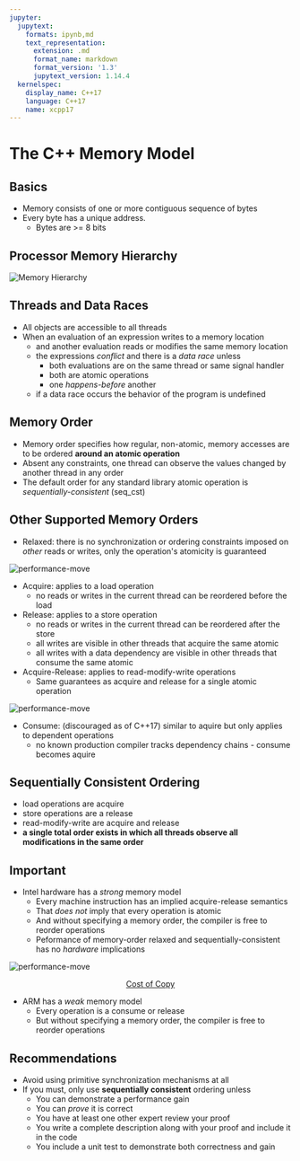 ```yaml
---
jupyter:
  jupytext:
    formats: ipynb,md
    text_representation:
      extension: .md
      format_name: markdown
      format_version: '1.3'
      jupytext_version: 1.14.4
  kernelspec:
    display_name: C++17
    language: C++17
    name: xcpp17
---
```


<!-- #region slideshow={"slide_type": "slide"} -->
# The C++ Memory Model

## Basics

- Memory consists of one or more contiguous sequence of bytes
- Every byte has a unique address.
    - Bytes are >= 8 bits
<!-- #endregion -->

<!-- #region slideshow={"slide_type": "slide"} -->
## Processor Memory Hierarchy

![Memory Hierarchy](img/memory-hierarchy.svg)
<!-- #endregion -->

<!-- #region slideshow={"slide_type": "slide"} -->
## Threads and Data Races

- All objects are accessible to all threads
- When an evaluation of an expression writes to a memory location
    - and another evaluation reads or modifies the same memory location
    - the expressions _conflict_ and there is a _data race_ unless
        - both evaluations are on the same thread or same signal handler
        - both are atomic operations
        - one _happens-before_ another
    - if a data race occurs the behavior of the program is undefined
<!-- #endregion -->

<!-- #region slideshow={"slide_type": "slide"} -->
## Memory Order

- Memory order specifies how regular, non-atomic, memory accesses are to be ordered **around an atomic operation**
- Absent any constraints, one thread can observe the values changed by another thread in any order
- The default order for any standard library atomic operation is _sequentially-consistent_ (seq_cst)

<!-- #endregion -->

<!-- #region slideshow={"slide_type": "slide"} -->
## Other Supported Memory Orders

- Relaxed: there is no synchronization or ordering constraints imposed on _other_ reads or writes, only the operation's atomicity is guaranteed
<!-- #endregion -->

<!-- #region slideshow={"slide_type": "slide"} -->
![performance-move](img/memory-relaxed.svg)
<!-- #endregion -->

<!-- #region slideshow={"slide_type": "slide"} -->
- Acquire: applies to a load operation
    - no reads or writes in the current thread can be reordered before the load
- Release: applies to a store operation
    - no reads or writes in the current thread can be reordered after the store
    - all writes are visible in other threads that acquire the same atomic
    - all writes with a data dependency are visible in other threads that consume the same atomic
- Acquire-Release: applies to read-modify-write operations
    - Same guarantees as acquire and release for a single atomic operation
<!-- #endregion -->

<!-- #region slideshow={"slide_type": "slide"} -->
![performance-move](img/memory-aquire-release.svg)
<!-- #endregion -->

<!-- #region slideshow={"slide_type": "slide"} -->
- Consume: (discouraged as of C++17) similar to aquire but only applies to dependent operations
    - no known production compiler tracks dependency chains - consume becomes aquire
<!-- #endregion -->

<!-- #region slideshow={"slide_type": "slide"} -->
## Sequentially Consistent Ordering

- load operations are acquire
- store operations are a release
- read-modify-write are acquire and release
- **a single total order exists in which all threads observe all modifications in the same order**
<!-- #endregion -->

<!-- #region slideshow={"slide_type": "slide"} -->
## Important

- Intel hardware has a _strong_ memory model
    - Every machine instruction has an implied acquire-release semantics
    - That _does not_ imply that every operation is atomic
    - And without specifying a memory order, the compiler is free to reorder operations
    - Peformance of memory-order relaxed and sequentially-consistent has no _hardware_ implications
<!-- #endregion -->

<!-- #region slideshow={"slide_type": "slide"} -->
![performance-move](img/performance-move.png)

<div style="text-align:center">
    <a style="text-align:center" href="http://quick-bench.com/p13s_cSQ0JTeMUGcttdS1EFHVcE">Cost of Copy</a>
</div>
<!-- #endregion -->

<!-- #region slideshow={"slide_type": "slide"} -->
- ARM has a _weak_ memory model
    - Every operation is a consume or release
    - But without specifying a memory order, the compiler is free to reorder operations
<!-- #endregion -->

<!-- #region slideshow={"slide_type": "slide"} -->
## Recommendations

- Avoid using primitive synchronization mechanisms at all
- If you must, only use **sequentially consistent** ordering unless
    - You can demonstrate a performance gain
    - You can _prove_ it is correct
    - You have at least one other expert review your proof
    - You write a complete description along with your proof and include it in the code
    - You include a unit test to demonstrate both correctness and gain
<!-- #endregion -->
